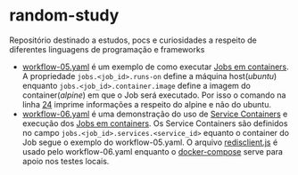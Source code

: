 # random-study
Repositório destinado a estudos, pocs e curiosidades a respeito de diferentes linguagens de programação e frameworks


- [workflow-05.yaml](https://github.com/RafaelClaumann/random-study/blob/github-workflows/.github/workflows/workflow-05.yaml) é um exemplo de como executar [Jobs em containers](https://docs.github.com/en/actions/using-containerized-services/creating-postgresql-service-containers#running-jobs-in-containers). A propriedade `jobs.<job_id>.runs-on` define a máquina host(_ubuntu_) enquanto `jobs.<job_id>.container.image` define a imagem do container(_alpine_) em que o Job será executado. Por isso o comando na linha [24](https://github.com/RafaelClaumann/random-study/blob/github-workflows/.github/workflows/workflow-05.yaml#L24) imprime informações a respeito do alpine e não do ubuntu.
- [workflow-06.yaml](https://github.com/RafaelClaumann/random-study/blob/github-workflows/.github/workflows/workflow-06.yaml) é uma demonstração do uso de [Service Containers](https://docs.github.com/en/actions/using-containerized-services/about-service-containers) e execução dos [Jobs em containers](https://docs.github.com/en/actions/using-jobs/running-jobs-in-a-container). Os Service Containers são definidos no campo `jobs.<job_id>.services.<service_id>` equanto o container do Job segue o exemplo do workflow-05.yaml. O arquivo [redisclient.js](https://github.com/RafaelClaumann/random-study/blob/github-workflows/git-workflows-study/redisclient.js) é usado pelo workflow-06.yaml enquanto o [docker-compose](https://github.com/RafaelClaumann/random-study/blob/github-workflows/git-workflows-study/docker-compose.yaml) serve para apoio nos testes locais.
